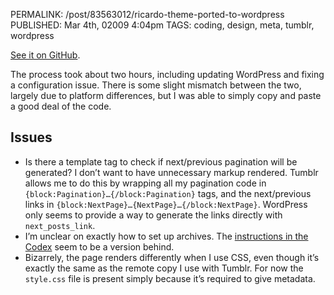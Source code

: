 PERMALINK: /post/83563012/ricardo-theme-ported-to-wordpress
PUBLISHED: Mar 4th, 02009 4:04pm
TAGS: coding, design, meta, tumblr, wordpress

[See it on GitHub][gh].

 [gh]: http://github.com/stilist/ratafiacurrant/tree/master/themes/ricardo-wp

The process took about two hours, including updating WordPress and fixing
a configuration issue. There is some slight mismatch between the two, largely
due to platform differences, but I was able to simply copy and paste a good
deal of the code.

## Issues

* Is there a template tag to check if next/previous pagination will be
generated? I don’t want to have unnecessary markup rendered. Tumblr allows me
to do this by wrapping all my pagination code in
`{block:Pagination}…{/block:Pagination}` tags, and the next/previous links in
`{block:NextPage}…{NextPage}…{/block:NextPage}`. WordPress only seems to
provide a way to generate the links directly with `next_posts_link`.
* I’m unclear on exactly how to set up archives. The
[instructions in the Codex][wpcar] seem to be a version behind.
* Bizarrely, the page renders differently when I use
<abbr class='smallcaps'>CSS</abbr>, even though it’s exactly the same as the
remote copy I use with Tumblr. For now the `style.css` file is present simply
because it’s required to give metadata.

 [wpcar]: http://codex.wordpress.org/Creating_an_Archive_Index "‘Creating an Archive Index’"
